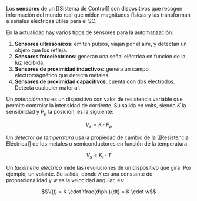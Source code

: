 Los **sensores** de un [[Sistema de Control]] son dispositivos que recogen información del mundo real que miden magnitudes físicas y las transforman a señales eléctricas útiles para el SC.

En la actualidad hay varios tipos de sensores para la automatización:

1. **Sensores ultrasónicos**: emiten pulsos, viajan por el aire, y detectan un objeto que los refleja.
2. **Sensores fotoeléctricos**: generan una señal eléctrica en función de la luz recibida.
3. **Sensores de proximidad inductivos**: genera un campo electromagnético que detecta metales.
4. **Sensores de proximidad capacitivos**: cuenta con dos electrodos. Detecta cualquier material.

Un _potenciómetro_ es un dispositivo con valor de resistencia variable que permite controlar la intensidad de corriente. Su salida en volts, siendo $K$ la sensibilidad y $P_p$ la posición, es la siguiente:

$$V_s = K \cdot P_p$$

Un _detector de temperatura_ usa la propiedad de cambio de la [[Resistencia Eléctrica]] de los metales o semiconductores en función de la temperatura.

$$V_s = K_t \cdot T$$

Un _tacómetro eléctrico_ mide las revoluciones de un dispositivo que gira. Por ejemplo, un volante. Su salida, donde $K$ es una constante de proporcionalidad y $w$ es la velocidad angular, es:

$$V(t) = K \cdot \frac{d\phi}{dt} = K \cdot w$$
